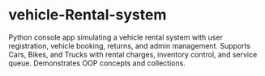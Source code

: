 # vehicle-Rental-system
 Python console app simulating a vehicle rental system with user registration, vehicle booking, returns, and admin management. Supports Cars, Bikes, and Trucks with rental charges, inventory control, and service queue. Demonstrates OOP concepts and collections.
